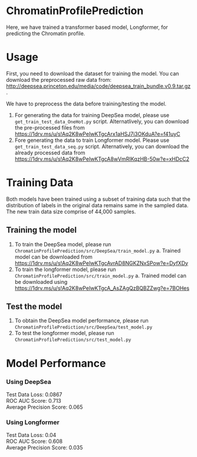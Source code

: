 # ChromatinProfilePrediction
Here, we have trained a transformer based model, Longformer, for predicting the Chromatin profile.

# Usage
First, you need to download the dataset for training the model. You can download the preprocessed raw data from: http://deepsea.princeton.edu/media/code/deepsea_train_bundle.v0.9.tar.gz. 

We have to preprocess the data before training/testing the model. 

1. For generating the data for training DeepSea model, please use ```get_train_test_data_OneHot.py``` script. Alternatlively, you can download the pre-processed files from https://1drv.ms/u/s!Aq2K8wPeIwKTgcArx1aHSJ7i3OKduA?e=f41uyC
2. Fore generating the data to train Longformer model. Please use ```get_train_test_data_seq.py``` script. Alternatively, you can download the already processed data from https://1drv.ms/u/s!Aq2K8wPeIwKTgcA8wVmRIKqzHB-50w?e=xHDcC2

# Training Data
Both models have been trained using a subset of training data such that the distribution of labels in the original data remains same in the sampled data. The new train data size comprise of 44,000 samples. 

## Training the model
1. To train the DeepSea model, please run ```ChromatinProfilePrediction/src/DeepSea/train_model.py```
   a. Trained model can be downloaded from https://1drv.ms/u/s!Aq2K8wPeIwKTgcAvrAD8NGKZNxSPow?e=DyfXDy
2. To train the longformer model, please run ```ChromatinProfilePrediction/src/train_model.py```
  a. Trained model can be downloaded using https://1drv.ms/u/s!Aq2K8wPeIwKTgcA_AsZAgQzBQBZZwg?e=7BOHes

## Test the model
1. To obtain the DeepSea model performance, please run ```ChromatinProfilePrediction/src/DeepSea/test_model.py```
2. To test the longformer model, please run ```ChromatinProfilePrediction/src/test_model.py```

# Model Performance
### Using DeepSea
Test Data Loss: 0.0867 <br/>
ROC AUC Score: 0.713 <br/>
Average Precision Score: 0.065 <br/>


### Using Longformer
Test Data Loss: 0.04 <br/>
ROC AUC Score: 0.608 <br/>
Average Precision Score: 0.035<br/>
